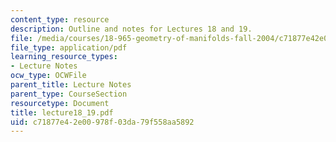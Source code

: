 ```yaml
---
content_type: resource
description: Outline and notes for Lectures 18 and 19.
file: /media/courses/18-965-geometry-of-manifolds-fall-2004/c71877e42e00978f03da79f558aa5892_lecture18_19.pdf
file_type: application/pdf
learning_resource_types:
- Lecture Notes
ocw_type: OCWFile
parent_title: Lecture Notes
parent_type: CourseSection
resourcetype: Document
title: lecture18_19.pdf
uid: c71877e4-2e00-978f-03da-79f558aa5892
---
```

